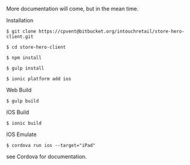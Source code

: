 More documentation will come, but in the mean time.

Installation
```
$ git clone https://cpvent@bitbucket.org/intouchretail/store-hero-client.git
```
```
$ cd store-hero-client
```
```
$ npm install
```
```
$ gulp install
```
```
$ ionic platform add ios
```
Web Build
```
$ gulp build
```
IOS Build
```
$ ionic build
```
IOS Emulate
```
$ cordova run ios --target="iPad"
```

see Cordova for documentation.